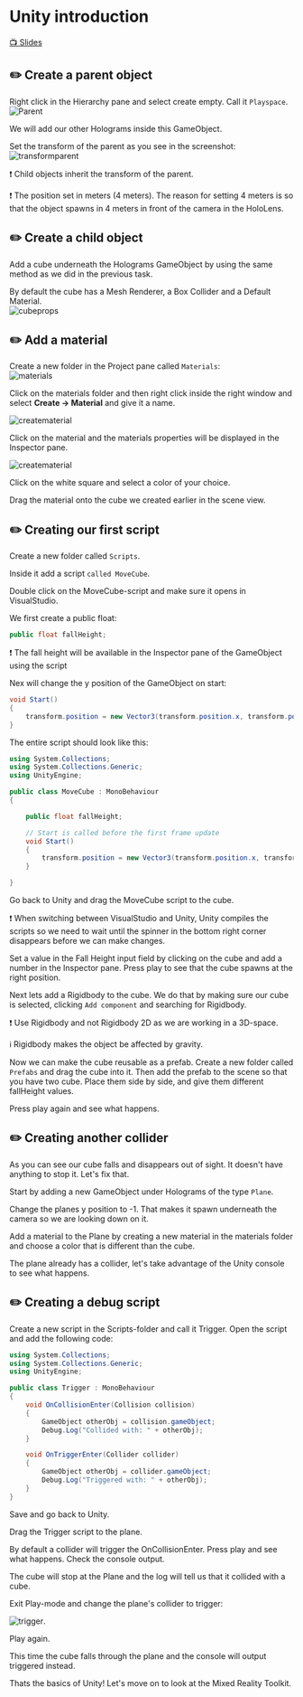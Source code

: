 # Unity introduction

[📺 Slides](https://grynag.github.io/MixedRealityDevelopment/2-Unity-Introduction/Slides.html#1)

## ✏️ Create a parent object
Right click in the Hierarchy pane and select create empty. Call it  ```Playspace```.  
![Parent](Screenshots/Parent.jpg)

We will add our other Holograms inside this GameObject. 

Set the transform of the parent as you see in the screenshot:    
![transformparent](Screenshots/transformparent.jpg)

❗️ Child objects inherit the transform of the parent.

❗️ The position set in meters (4 meters). The reason for setting 4 meters is so that the object spawns in 4 meters in front of the camera in the HoloLens.

## ✏️ Create a child object
Add a cube underneath the Holograms GameObject by using the same method as we did in the previous task. 

By default the cube has a Mesh Renderer, a Box Collider and a Default Material.   
![cubeprops](Screenshots/cubeprops.jpg)

## ✏️ Add a material
Create a new folder in the Project pane called `Materials`:  
![materials](Screenshots/materials.jpg)

Click on the materials folder and then right click inside the right window and select **Create -> Material** and give it a name. 

![creatematerial](Screenshots/creatematerial.jpg)

Click on the material and the materials properties will be displayed in the Inspector pane. 

![creatematerial](Screenshots/materialprops.jpg)

Click on the white square and select a color of your choice. 

Drag the material onto the cube we created earlier in the scene view. 

## ✏️ Creating our first script
Create a new folder called `Scripts`.

Inside it add a script `called MoveCube`. 

Double click on the MoveCube-script and make sure it opens in VisualStudio. 

We first create a public float: 
```C#
public float fallHeight;
```
❗️ The fall height will be available in the Inspector pane of the GameObject using the script

Nex will change the y position of the GameObject on start:

```C#
void Start()
{
    transform.position = new Vector3(transform.position.x, transform.position.y + fallHeight, transform.position.z); 
}
```

The entire script should look like this: 
```C#
using System.Collections;
using System.Collections.Generic;
using UnityEngine;

public class MoveCube : MonoBehaviour
{

    public float fallHeight;

    // Start is called before the first frame update
    void Start()
    {
        transform.position = new Vector3(transform.position.x, transform.position.y + fallHeight, transform.position.z); 
    }

}
```

Go back to Unity and drag the MoveCube script to the cube. 

❗️ When switching between VisualStudio and Unity, Unity compiles the scripts so we need to wait until the spinner in the bottom right corner disappears before we can make changes. 

Set a value in the Fall Height input field by clicking on the cube and add a number in the Inspector pane. Press play to see that the cube spawns at the right position.

Next lets add a Rigidbody to the cube. We do that by making sure our cube is selected, clicking `Add component` and searching for Rigidbody. 

❗️ Use Rigidbody and not Rigidbody 2D as we are working in a 3D-space.

ℹ️ Rigidbody makes the object be affected by gravity.

Now we can make the cube reusable as a prefab. Create a new folder called `Prefabs` and drag the cube into it. Then add the prefab to the scene so that you have two cube. Place them side by side, and give them different fallHeight values.

Press play again and see what happens. 

## ✏️ Creating another collider
As you can see our cube falls and disappears out of sight. It doesn't have anything to stop it. Let's fix that.

Start by adding a new GameObject under Holograms of the type `Plane`. 

Change the planes y position to -1. That makes it spawn underneath the camera so we are looking down on it.

Add a material to the Plane by creating a new material in the materials folder and choose a color that is different than the cube.

The plane already has a collider, let's take advantage of the Unity console to see what happens. 

## ✏️ Creating a debug script
Create a new script in the Scripts-folder and call it Trigger. Open the script and add the following code:

```C#
using System.Collections;
using System.Collections.Generic;
using UnityEngine;

public class Trigger : MonoBehaviour
{
    void OnCollisionEnter(Collision collision)
    {
        GameObject otherObj = collision.gameObject;
        Debug.Log("Collided with: " + otherObj);
    }

    void OnTriggerEnter(Collider collider)
    {
        GameObject otherObj = collider.gameObject;
        Debug.Log("Triggered with: " + otherObj);
    }
}

```

Save and go back to Unity. 

Drag the Trigger script to the plane. 

By default a collider will trigger the OnCollisionEnter. Press play and see what happens. Check the console output. 

The cube will stop at the Plane and the log will tell us that it collided with a cube.

Exit Play-mode and change the plane's collider to trigger:

![trigger](Screenshots/trigger.jpg).

Play again. 

This time the cube falls through the plane and the console will output triggered instead. 

Thats the basics of Unity! Let's move on to look at the Mixed Reality Toolkit. 



